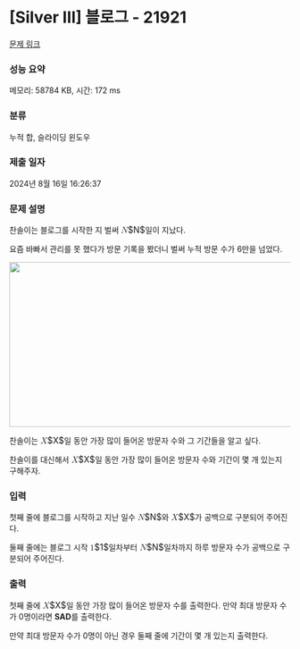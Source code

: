 # [Silver III] 블로그 - 21921 

[문제 링크](https://www.acmicpc.net/problem/21921) 

### 성능 요약

메모리: 58784 KB, 시간: 172 ms

### 분류

누적 합, 슬라이딩 윈도우

### 제출 일자

2024년 8월 16일 16:26:37

### 문제 설명

<p>찬솔이는 블로그를 시작한 지 벌써 <mjx-container class="MathJax" jax="CHTML" style="font-size: 109%; position: relative;"><mjx-math class="MJX-TEX" aria-hidden="true"><mjx-mi class="mjx-i"><mjx-c class="mjx-c1D441 TEX-I"></mjx-c></mjx-mi></mjx-math><mjx-assistive-mml unselectable="on" display="inline"><math xmlns="http://www.w3.org/1998/Math/MathML"><mi>N</mi></math></mjx-assistive-mml><span aria-hidden="true" class="no-mathjax mjx-copytext">$N$</span></mjx-container>일이 지났다.</p>

<p>요즘 바빠서 관리를 못 했다가 방문 기록을 봤더니 벌써 누적 방문 수가 6만을 넘었다.</p>

<p style="text-align: center;"><img alt="" src="" style="height: 295px; width: 600px;"></p>

<p>찬솔이는 <mjx-container class="MathJax" jax="CHTML" style="font-size: 109%; position: relative;"><mjx-math class="MJX-TEX" aria-hidden="true"><mjx-mi class="mjx-i"><mjx-c class="mjx-c1D44B TEX-I"></mjx-c></mjx-mi></mjx-math><mjx-assistive-mml unselectable="on" display="inline"><math xmlns="http://www.w3.org/1998/Math/MathML"><mi>X</mi></math></mjx-assistive-mml><span aria-hidden="true" class="no-mathjax mjx-copytext">$X$</span></mjx-container>일 동안 가장 많이 들어온 방문자 수와 그 기간들을 알고 싶다.</p>

<p>찬솔이를 대신해서 <mjx-container class="MathJax" jax="CHTML" style="font-size: 109%; position: relative;"><mjx-math class="MJX-TEX" aria-hidden="true"><mjx-mi class="mjx-i"><mjx-c class="mjx-c1D44B TEX-I"></mjx-c></mjx-mi></mjx-math><mjx-assistive-mml unselectable="on" display="inline"><math xmlns="http://www.w3.org/1998/Math/MathML"><mi>X</mi></math></mjx-assistive-mml><span aria-hidden="true" class="no-mathjax mjx-copytext">$X$</span></mjx-container>일 동안 가장 많이 들어온 방문자 수와 기간이 몇 개 있는지 구해주자.</p>

### 입력 

 <p>첫째 줄에 블로그를 시작하고 지난 일수 <mjx-container class="MathJax" jax="CHTML" style="font-size: 109%; position: relative;"><mjx-math class="MJX-TEX" aria-hidden="true"><mjx-mi class="mjx-i"><mjx-c class="mjx-c1D441 TEX-I"></mjx-c></mjx-mi></mjx-math><mjx-assistive-mml unselectable="on" display="inline"><math xmlns="http://www.w3.org/1998/Math/MathML"><mi>N</mi></math></mjx-assistive-mml><span aria-hidden="true" class="no-mathjax mjx-copytext">$N$</span></mjx-container>와 <mjx-container class="MathJax" jax="CHTML" style="font-size: 109%; position: relative;"><mjx-math class="MJX-TEX" aria-hidden="true"><mjx-mi class="mjx-i"><mjx-c class="mjx-c1D44B TEX-I"></mjx-c></mjx-mi></mjx-math><mjx-assistive-mml unselectable="on" display="inline"><math xmlns="http://www.w3.org/1998/Math/MathML"><mi>X</mi></math></mjx-assistive-mml><span aria-hidden="true" class="no-mathjax mjx-copytext">$X$</span></mjx-container>가 공백으로 구분되어 주어진다.</p>

<p>둘째 줄에는 블로그 시작 <mjx-container class="MathJax" jax="CHTML" style="font-size: 109%; position: relative;"><mjx-math class="MJX-TEX" aria-hidden="true"><mjx-mn class="mjx-n"><mjx-c class="mjx-c31"></mjx-c></mjx-mn></mjx-math><mjx-assistive-mml unselectable="on" display="inline"><math xmlns="http://www.w3.org/1998/Math/MathML"><mn>1</mn></math></mjx-assistive-mml><span aria-hidden="true" class="no-mathjax mjx-copytext">$1$</span></mjx-container>일차부터 <mjx-container class="MathJax" jax="CHTML" style="font-size: 109%; position: relative;"><mjx-math class="MJX-TEX" aria-hidden="true"><mjx-mi class="mjx-i"><mjx-c class="mjx-c1D441 TEX-I"></mjx-c></mjx-mi></mjx-math><mjx-assistive-mml unselectable="on" display="inline"><math xmlns="http://www.w3.org/1998/Math/MathML"><mi>N</mi></math></mjx-assistive-mml><span aria-hidden="true" class="no-mathjax mjx-copytext">$N$</span></mjx-container>일차까지 하루 방문자 수가 공백으로 구분되어 주어진다.</p>

### 출력 

 <p>첫째 줄에 <mjx-container class="MathJax" jax="CHTML" style="font-size: 109%; position: relative;"><mjx-math class="MJX-TEX" aria-hidden="true"><mjx-mi class="mjx-i"><mjx-c class="mjx-c1D44B TEX-I"></mjx-c></mjx-mi></mjx-math><mjx-assistive-mml unselectable="on" display="inline"><math xmlns="http://www.w3.org/1998/Math/MathML"><mi>X</mi></math></mjx-assistive-mml><span aria-hidden="true" class="no-mathjax mjx-copytext">$X$</span></mjx-container>일 동안 가장 많이 들어온 방문자 수를 출력한다. 만약 최대 방문자 수가 0명이라면 <strong>SAD</strong>를 출력한다.</p>

<p>만약 최대 방문자 수가 0명이 아닌 경우 둘째 줄에 기간이 몇 개 있는지 출력한다.</p>

